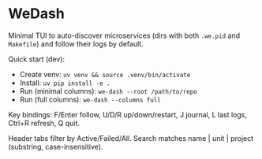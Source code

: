 # WeDash

Minimal TUI to auto-discover microservices (dirs with both `.we.pid` and `Makefile`) and follow their logs by default.

Quick start (dev):

- Create venv: `uv venv && source .venv/bin/activate`
- Install: `uv pip install -e .`
- Run (minimal columns): `we-dash --root /path/to/repo`
- Run (full columns): `we-dash --columns full`

Key bindings: F/Enter follow, U/D/R up/down/restart, J journal, L last logs, Ctrl+R refresh, Q quit.

Header tabs filter by Active/Failed/All. Search matches name | unit | project (substring, case-insensitive).
